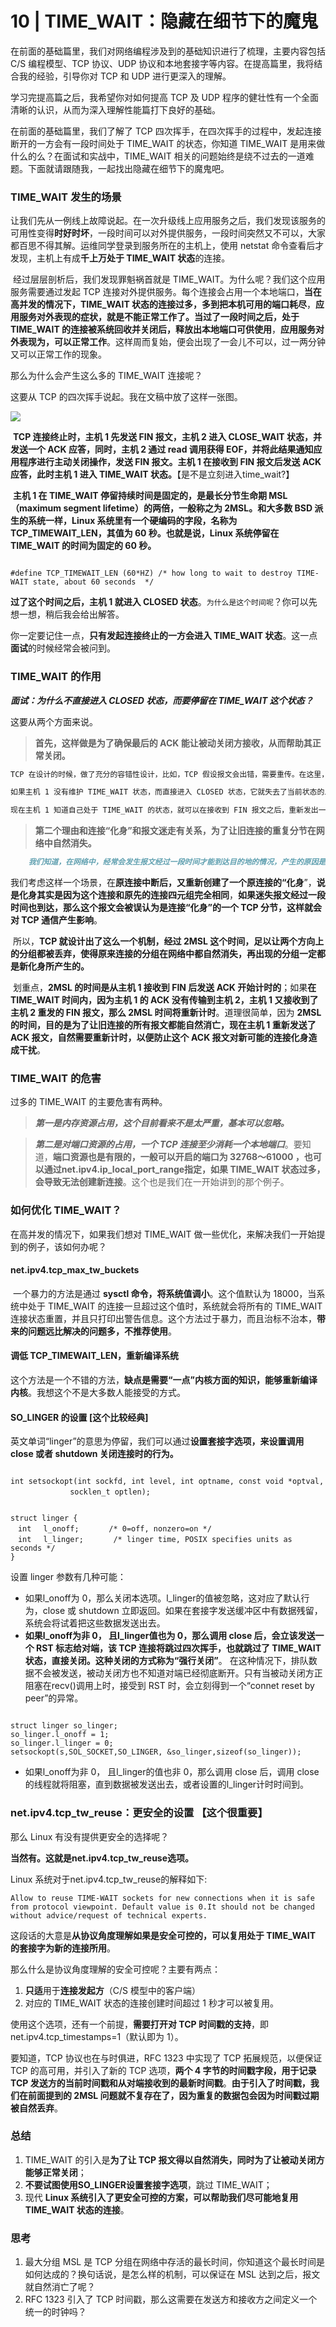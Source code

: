 # 10 | TIME_WAIT：隐藏在细节下的魔鬼

在前面的基础篇里，我们对网络编程涉及到的基础知识进行了梳理，主要内容包括 C/S 编程模型、TCP 协议、UDP 协议和本地套接字等内容。在提高篇里，我将结合我的经验，引导你对 TCP 和 UDP 进行更深入的理解。

学习完提高篇之后，我希望你对如何提高 TCP 及 UDP 程序的健壮性有一个全面清晰的认识，从而为深入理解性能篇打下良好的基础。

在前面的基础篇里，我们了解了 TCP 四次挥手，在四次挥手的过程中，发起连接断开的一方会有一段时间处于 TIME_WAIT 的状态，你知道 TIME_WAIT 是用来做什么的么？在面试和实战中，TIME_WAIT 相关的问题始终是绕不过去的一道难题。下面就请跟随我，一起找出隐藏在细节下的魔鬼吧。

### TIME_WAIT 发生的场景

​		让我们先从一例线上故障说起。在一次升级线上应用服务之后，我们发现该服务的可用性变得**时好时坏**，一段时间可以对外提供服务，一段时间突然又不可以，大家都百思不得其解。运维同学登录到服务所在的主机上，使用 netstat 命令查看后才发现，主机上有成**千上万处于 TIME_WAIT 状态**的连接。

​		经过层层剖析后，我们发现罪魁祸首就是 TIME_WAIT。为什么呢？我们这个应用服务需要通过发起 TCP 连接对外提供服务。每个连接会占用一个本地端口，**当在高并发的情况下，TIME_WAIT 状态的连接过多，多到把本机可用的端口耗尽**，**应用服务对外表现的症状，就是不能正常工作了。当过了一段时间之后，处于 TIME_WAIT 的连接被系统回收并关闭后，释放出本地端口可供使用**，**应用服务对外表现为，可以正常工作**。这样周而复始，便会出现了一会儿不可以，过一两分钟又可以正常工作的现象。

那么为什么会产生这么多的 TIME_WAIT 连接呢？

这要从 TCP 的四次挥手说起。我在文稿中放了这样一张图。

![](image\四次挥手.png)

​		**TCP 连接终止时，主机 1 先发送 FIN 报文，主机 2 进入 CLOSE_WAIT 状态，并发送一个 ACK 应答，同时，主机 2 通过 read 调用获得 EOF，并将此结果通知应用程序进行主动关闭操作，发送 FIN 报文。主机 1 在接收到 FIN 报文后发送 ACK 应答，此时主机 1 进入 TIME_WAIT 状态。**【是不是立刻进入time_wait?】

​		**主机 1 在 TIME_WAIT 停留持续时间是固定的，是最长分节生命期 MSL（maximum segment lifetime）的两倍，一般称之为 2MSL。和大多数 BSD 派生的系统一样，Linux 系统里有一个硬编码的字段，名称为TCP_TIMEWAIT_LEN，其值为 60 秒。也就是说，Linux 系统停留在 TIME_WAIT 的时间为固定的 60 秒。**

~~~linux

#define TCP_TIMEWAIT_LEN (60*HZ) /* how long to wait to destroy TIME-        WAIT state, about 60 seconds  */
~~~

**过了这个时间之后，主机 1 就进入 CLOSED 状态**。`为什么是这个时间呢`？你可以先想一想，稍后我会给出解答。

你一定要记住一点，**只有发起连接终止的一方会进入 TIME_WAIT 状态**。这一点**面试**的时候经常会被问到。



### TIME_WAIT 的作用

***面试：为什么不直接进入 CLOSED 状态，而要停留在 TIME_WAIT 这个状态？***

这要从两个方面来说。

> **首先，这样做是为了确保最后的 ACK 能让被动关闭方接收，从而帮助其正常关闭。**

~~~markdown
TCP 在设计的时候，做了充分的容错性设计，比如，TCP 假设报文会出错，需要重传。在这里，如果图中主机 1 的 ACK 报文没有传输成功，那么主机 2 就会重新发送 FIN 报文。

如果主机 1 没有维护 TIME_WAIT 状态，而直接进入 CLOSED 状态，它就失去了当前状态的上下文，只能回复一个 RST（reset） 操作，从而导致被动关闭方出现错误。

现在主机 1 知道自己处于 TIME_WAIT 的状态，就可以在接收到 FIN 报文之后，重新发出一个 ACK 报文，使得主机 2 可以进入正常的 CLOSED 状态。
~~~

>**第二个理由和连接“化身”和报文迷走有关系，为了让旧连接的重复分节在网络中自然消失。**

~~~markdown
	我们知道，在网络中，经常会发生报文经过一段时间才能到达目的地的情况，产生的原因是多种多样的，如路由器重启，链路突然出现故障等。如果迷走报文到达时，发现 TCP 连接四元组（源 IP，源端口，目的 IP，目的端口）所代表的连接不复存在，那么很简单，这个报文自然丢弃。
~~~

​		我们考虑这样一个场景，在**原连接中断后，又重新创建了一个原连接的“化身**”，**说是化身其实是因为这个连接和原先的连接四元组完全相同**，**如果迷失报文经过一段时间也到达，那么这个报文会被误认为是连接“化身”的一个 TCP 分节，这样就会对 TCP 通信产生影响**。

​		所以，**TCP 就设计出了这么一个机制，经过 2MSL 这个时间，足以让两个方向上的分组都被丢弃，使得原来连接的分组在网络中都自然消失，再出现的分组一定都是新化身所产生的。**



​		划重点，**2MSL 的时间是从主机 1 接收到 FIN 后发送 ACK 开始计时的**；如果**在 TIME_WAIT 时间内，因为主机 1 的 ACK 没有传输到主机 2，主机 1 又接收到了主机 2 重发的 FIN 报文，那么 2MSL 时间将重新计时**。道理很简单，因为 **2MSL 的时间，目的是为了让旧连接的所有报文都能自然消亡，现在主机 1 重新发送了 ACK 报文，自然需要重新计时，以便防止这个 ACK 报文对新可能的连接化身造成干扰**。



### TIME_WAIT 的危害

过多的 TIME_WAIT 的主要危害有两种。

>***第一是内存资源占用，这个目前看来不是太严重，基本可以忽略。***

>***第二是对端口资源的占用，一个 TCP 连接至少消耗一个本地端口***。要知道，**端口资源也是有限的，一般可以开启的端口为 32768～61000 ，也可以通过net.ipv4.ip_local_port_range指定，如果 TIME_WAIT 状态过多，会导致无法创建新连接**。这个也是我们在一开始讲到的那个例子。



### 如何优化 TIME_WAIT？

在高并发的情况下，如果我们想对 TIME_WAIT 做一些优化，来解决我们一开始提到的例子，该如何办呢？

#### net.ipv4.tcp_max_tw_buckets  

​		一个暴力的方法是通过 **sysctl 命令，将系统值调小**。这个值默认为 18000，当系统中处于 TIME_WAIT 的连接一旦超过这个值时，系统就会将所有的 TIME_WAIT 连接状态重置，并且只打印出警告信息。这个方法过于暴力，而且治标不治本，**带来的问题远比解决的问题多，不推荐使用**。

#### 调低 TCP_TIMEWAIT_LEN，重新编译系统

这个方法是一个不错的方法，**缺点是需要“一点”内核方面的知识，能够重新编译内核**。我想这个不是大多数人能接受的方式。

#### SO_LINGER 的设置 [这个比较经典]

英文单词“linger”的意思为停留，我们可以通过**设置套接字选项，来设置调用 close 或者 shutdown 关闭连接时的行为。**



~~~Linux

int setsockopt(int sockfd, int level, int optname, const void *optval,
　　　　　　　　socklen_t optlen);
~~~

~~~linux

struct linger {
　int　 l_onoff;　　　　/* 0=off, nonzero=on */
　int　 l_linger;　　　　/* linger time, POSIX specifies units as seconds */
}
~~~

设置 linger 参数有几种可能：

- 如果l_onoff为 0，那么关闭本选项。l_linger的值被忽略，这对应了默认行为，close 或 shutdown 立即返回。如果在套接字发送缓冲区中有数据残留，系统会将试着把这些数据发送出去。
- **如果l_onoff为非 0， 且l_linger值也为 0，那么调用 close 后，会立该发送一个 RST 标志给对端，该 TCP 连接将跳过四次挥手，也就跳过了 TIME_WAIT 状态，直接关闭。这种关闭的方式称为“强行关闭”**。 在这种情况下，排队数据不会被发送，被动关闭方也不知道对端已经彻底断开。只有当被动关闭方正阻塞在recv()调用上时，接受到 RST 时，会立刻得到一个“connet reset by peer”的异常。

~~~linux

struct linger so_linger;
so_linger.l_onoff = 1;
so_linger.l_linger = 0;
setsockopt(s,SOL_SOCKET,SO_LINGER, &so_linger,sizeof(so_linger));
~~~

- 如果l_onoff为非 0， 且l_linger的值也非 0，那么调用 close 后，调用 close 的线程就将阻塞，直到数据被发送出去，或者设置的l_linger计时时间到。

### net.ipv4.tcp_tw_reuse：更安全的设置 【这个很重要】

那么 Linux 有没有提供更安全的选择呢？

**当然有。这就是net.ipv4.tcp_tw_reuse选项。**

Linux 系统对于net.ipv4.tcp_tw_reuse的解释如下:

~~~Linux
Allow to reuse TIME-WAIT sockets for new connections when it is safe from protocol viewpoint. Default value is 0.It should not be changed without advice/request of technical experts.
~~~

这段话的大意是**从协议角度理解如果是安全可控的，可以复用处于 TIME_WAIT 的套接字为新的连接所用**。

那么什么是协议角度理解的安全可控呢？主要有两点：

1. **只适**用于**连接发起方**（C/S 模型中的客户端）
2. 对应的 TIME_WAIT 状态的连接创建时间超过 1 秒才可以被复用。

使用这个选项，还有一个前提，**需要打开对 TCP 时间戳的支持**，即net.ipv4.tcp_timestamps=1（默认即为 1）。

要知道，TCP 协议也在与时俱进，RFC 1323 中实现了 TCP 拓展规范，以便保证 TCP 的高可用，并引入了新的 TCP 选项，**两个 4 字节的时间戳字段，用于记录 TCP 发送方的当前时间戳和从对端接收到的最新时间戳**。**由于引入了时间戳，我们在前面提到的 2MSL 问题就不复存在了，因为重复的数据包会因为时间戳过期被自然丢弃**。



### 总结

1. TIME_WAIT 的引入是**为了让 TCP 报文得以自然消失，同时为了让被动关闭方能够正常关闭**；
2. **不要试图使用SO_LINGER设置套接字选项**，跳过 TIME_WAIT；
3. 现代 **Linux 系统引入了更安全可控的方案，可以帮助我们尽可能地复用 TIME_WAIT 状态的连接**。



### 思考

1. 最大分组 MSL 是 TCP 分组在网络中存活的最长时间，你知道这个最长时间是如何达成的？换句话说，是怎么样的机制，可以保证在 MSL 达到之后，报文就自然消亡了呢？
2. RFC 1323 引入了 TCP 时间戳，那么这需要在发送方和接收方之间定义一个统一的时钟吗？